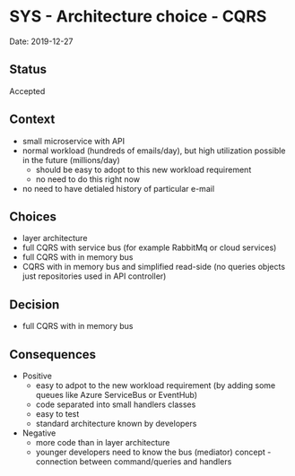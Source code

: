 # SYS - Architecture choice - CQRS

Date: 2019-12-27

## Status

Accepted

## Context

- small microservice with API
- normal workload (hundreds of emails/day), but high utilization possible in the future (millions/day)
  - should be easy to adopt to this new workload requirement
  - no need to do this right now
- no need to have detialed history of particular e-mail
  
## Choices

- layer architecture
- full CQRS with service bus (for example RabbitMq or cloud services)
- full CQRS with in memory bus
- CQRS with in memory bus and simplified read-side (no queries objects just repositories used in API controller)

## Decision

- full CQRS with in memory bus

## Consequences

- Positive
  - easy to adpot to the new workload requirement (by adding some queues like Azure ServiceBus or EventHub)
  - code separated into small handlers classes
  - easy to test
  - standard architecture known by developers
- Negative
  - more code than in layer architecture
  - younger developers need to know the bus (mediator) concept - connection between command/queries and handlers
	
